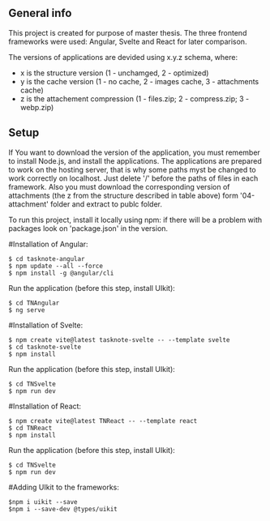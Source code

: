 
## General info
This project is created for purpose of master thesis. The three frontend frameworks were used: Angular, Svelte and React for later comparison. 

The versions of applications are devided using x.y.z schema, where: 
* x is the structure version (1 - unchamged, 2 - optimized)
* y is the cache version (1 - no cache, 2 - images cache, 3 - attachments cache)
* z is the attachement compression (1 - files.zip; 2 - compress.zip; 3 - webp.zip)

	
## Setup
If You want to download the version of the application, you must remember to install Node.js, and install the applications. 
The applications are prepared to work on the hosting server, that is why some paths myst be changed to work correctly on localhost. Just delete '/' before the paths of files in each framework. 
Also you must download the corresponding version of attachments (the z from the structure described in table above) form '04-attachment' folder and extract to publc folder. 


To run this project, install it locally using npm:
if there will be a problem with packages look on 'package.json' in the version.

#Installation of Angular:
```
$ cd tasknote-angular
$ npm update --all --force 
$ npm install -g @angular/cli
```

Run the application (before this step, install UIkit):
```
$ cd TNAngular
$ ng serve
```



#Installation of Svelte:
```
$ npm create vite@latest tasknote-svelte -- --template svelte
$ cd tasknote-svelte
$ npm install
```

Run the application (before this step, install UIkit):
```
$ cd TNSvelte
$ npm run dev
```


#Installation of React: 
```
$ npm create vite@latest TNReact -- --template react
$ cd TNReact
$ npm install
```

Run the application (before this step, install UIkit):
```
$ cd TNSvelte
$ npm run dev
```


#Adding UIkit to the frameworks:
```
$npm i uikit --save
$npm i --save-dev @types/uikit
```
